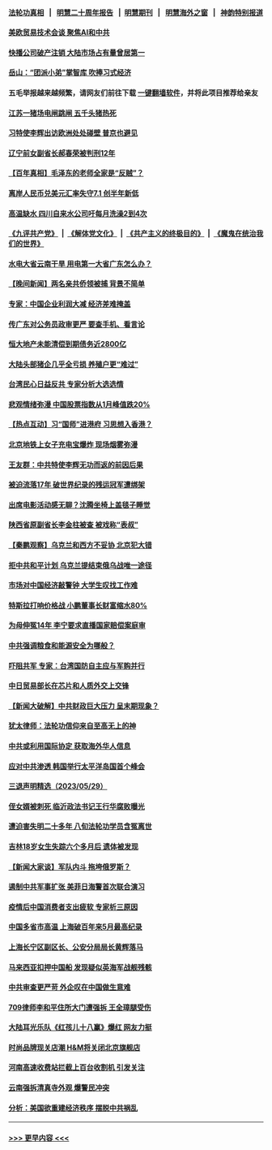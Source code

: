 #### [法轮功真相](https://github.com/gfw-breaker/truth/blob/master/README.md?t=0) &nbsp;&nbsp;|&nbsp;&nbsp; [明慧二十周年报告](https://github.com/gfw-breaker/mh-reports/blob/master/README.md?t=0) &nbsp;&nbsp;|&nbsp;&nbsp;[明慧期刊](https://github.com/gfw-breaker/mh-qikan) &nbsp;&nbsp;|&nbsp;&nbsp; [明慧海外之窗](https://github.com/gfw-breaker/mh-news/blob/master/README.md?t=0) &nbsp;&nbsp;|&nbsp;&nbsp; [神韵特别报道](https://github.com/gfw-breaker/mh-news/blob/master/shenyun.md?t=0)
#### [美欧贸易技术会谈 聚焦AI和中共](../pages/nsc413/n14006766.md?t=05310043) 
#### [快播公司破产注销 大陆市场占有量曾居第一](../pages/nsc413/n14006594.md?t=05310043) 
#### [岳山：“团派小弟”掌智库 吹捧习式经济](../pages/nsc413/n14006622.md?t=05310043) 
#### 五毛举报越来越频繁，请网友们前往下载 [一键翻墙软件](https://github.com/gfw-breaker/ssr-accounts)，并将此项目推荐给亲友
#### [江苏一猪场电闸跳闸 五千头猪热死](../pages/nsc413/n14006664.md?t=05310043) 
#### [习特使李辉出访欧洲处处碰壁 普京也避见](../pages/nsc413/n14006285.md?t=05310043) 
#### [辽宁前女副省长郝春荣被判刑12年](../pages/nsc413/n14006640.md?t=05310043) 
#### [【百年真相】毛泽东的老师全家是“反贼”？](../pages/nsc413/n14005113.md?t=05310043) 
#### [离岸人民币兑美元汇率失守7.1 创半年新低](../pages/nsc413/n14006659.md?t=05310043) 
#### [高温缺水 四川自来水公司吁每月洗澡2到4次](../pages/nsc413/n14006501.md?t=05310043) 
#### [《九评共产党》](https://github.com/begood0513/9ping.md/blob/master/README.md) &nbsp;|&nbsp; [《解体党文化》](../../../../jtdwh.md/blob/master/README.md)  &nbsp;|&nbsp; [《共产主义的终极目的》](../../../../gczydzjmd.md/blob/master/README.md) &nbsp;|&nbsp; [《魔鬼在统治我们的世界》](../../../../mgztzwmdsj.md/blob/master/README.md) 
#### [水电大省云南干旱 用电第一大省广东怎么办？](../pages/nsc413/n14006551.md?t=05310043) 
#### [【晚间新闻】两名亲共侨领被捕 背景不简单](../pages/nsc413/n14006123.md?t=05310043) 
#### [专家：中国企业利润大减 经济差难掩盖](../pages/nsc413/n14006298.md?t=05310043) 
#### [传广东对公务员政审更严 要查手机、看言论](../pages/nsc413/n14006259.md?t=05310043) 
#### [恒大地产未能清偿到期债务近2800亿](../pages/nsc413/n14006502.md?t=05310043) 
#### [大陆头部猪企几乎全亏损 养殖户更“难过”](../pages/nsc413/n14006430.md?t=05310043) 
#### [台湾民心日益反共 专家分析大选选情](../pages/nsc413/n14006391.md?t=05310043) 
#### [悲观情绪弥漫 中国股票指数从1月峰值跌20%](../pages/nsc413/n14006365.md?t=05310043) 
#### [【热点互动】习“国师”进港府 习思想入香港？](../pages/nsc413/n14006201.md?t=05310043) 
#### [北京地铁上女子充电宝爆炸 现场烟雾弥漫](../pages/nsc413/n14006254.md?t=05310043) 
#### [王友群：中共特使李辉无功而返的前因后果](../pages/nsc413/n14006197.md?t=05310043) 
#### [被迫流落17年 破世界纪录的残运冠军遭绑架](../pages/nsc413/n14006004.md?t=05310043) 
#### [出席电影活动感无聊？沈腾坐椅上盖毯子睡觉](../pages/nsc413/n14006194.md?t=05310043) 
#### [陕西省原副省长李金柱被查 被戏称“表叔”](../pages/nsc413/n14006199.md?t=05310043) 
#### [【秦鹏观察】乌克兰和西方不妥协 北京犯大错](../pages/nsc413/n14006185.md?t=05310043) 
#### [拒中共和平计划 乌克兰提结束俄乌战唯一途径](../pages/nsc413/n14006191.md?t=05310043) 
#### [市场对中国经济敲警钟 大学生叹找工作难](../pages/nsc413/n14006173.md?t=05310043) 
#### [特斯拉打响价格战 小鹏董事长财富缩水80%](../pages/nsc413/n14006158.md?t=05310043) 
#### [为母伸冤14年 李宁要求直播国家赔偿案庭审](../pages/nsc413/n14004992.md?t=05310043) 
#### [中共强调粮食和能源安全为哪般？](../pages/nsc413/n14006155.md?t=05310043) 
#### [吓阻共军 专家：台湾国防自主应与军购并行](../pages/nsc413/n14005703.md?t=05310043) 
#### [中日贸易部长在芯片和人质外交上交锋](../pages/nsc413/n14006142.md?t=05310043) 
#### [【新闻大破解】中共财政巨大压力 呈末期现象？](../pages/nsc413/n14006032.md?t=05310043) 
#### [犹太律师：法轮功信仰来自至高无上的神](../pages/nsc413/n14005864.md?t=05310043) 
#### [中共或利用国际协定 获取海外华人信息](../pages/nsc413/n14006081.md?t=05310043) 
#### [应对中共渗透 韩国举行太平洋岛国首个峰会](../pages/nsc413/n14006052.md?t=05310043) 
#### [三退声明精选（2023/05/29）](../pages/nsc413/n14006072.md?t=05310043) 
#### [侄女婿被刺死 临沂政法书记王行华腐败曝光](../pages/nsc413/n14005171.md?t=05310043) 
#### [遭迫害失明二十多年 八旬法轮功学员含冤离世](../pages/nsc413/n14005431.md?t=05310043) 
#### [吉林18岁女生失踪六个多月后 遗体被发现](../pages/nsc413/n14005893.md?t=05310043) 
#### [【新闻大家谈】军队内斗 拖垮俄罗斯？](../pages/nsc413/n14005951.md?t=05310043) 
#### [遏制中共军事扩张 美菲日海警首次联合演习](../pages/nsc413/n14005888.md?t=05310043) 
#### [疫情后中国消费者支出疲软 专家析三原因](../pages/nsc413/n14005919.md?t=05310043) 
#### [中国多省市高温 上海破百年来5月最高纪录](../pages/nsc413/n14005794.md?t=05310043) 
#### [上海长宁区副区长、公安分局局长黄辉落马](../pages/nsc413/n14005869.md?t=05310043) 
#### [马来西亚扣押中国船 发现疑似英海军战舰残骸](../pages/nsc413/n14005866.md?t=05310043) 
#### [中共审查更严苛 外企叹在中国做生意难](../pages/nsc413/n14005796.md?t=05310043) 
#### [709律师李和平住所大门遭强拆 王全璋腿受伤](../pages/nsc413/n14005785.md?t=05310043) 
#### [大陆耳光乐队《红孩儿十八赢》爆红 网友力挺](../pages/nsc413/n14005673.md?t=05310043) 
#### [时尚品牌现关店潮 H&M将关闭北京旗舰店](../pages/nsc413/n14005610.md?t=05310043) 
#### [河南高速收费站拦截上百台收割机 引发关注](../pages/nsc413/n14005501.md?t=05310043) 
#### [云南强拆清真寺外观 爆警民冲突](../pages/nsc413/n14005561.md?t=05310043) 
#### [分析：美国欲重建经济秩序 摆脱中共祸乱](../pages/nsc413/n14005488.md?t=05310043) 

----
#### [ >>> 更早内容 <<< ](../indexes/nsc413-earlier.md)
